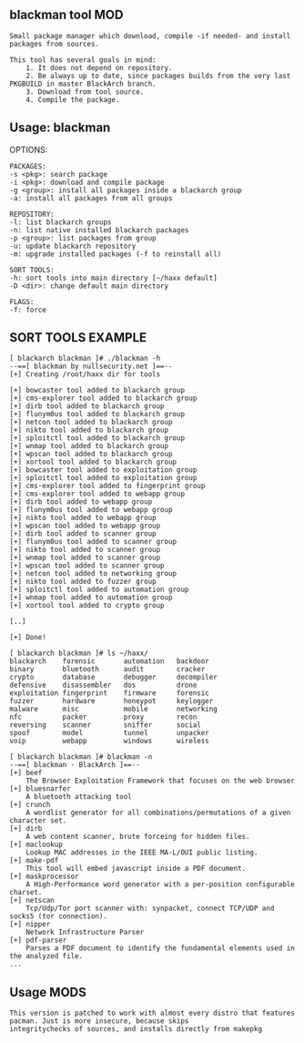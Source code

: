blackman tool MOD
-----------------
    Small package manager which download, compile -if needed- and install packages from sources.

    This tool has several goals in mind:
        1. It does not depend on repository.
        2. Be always up to date, since packages builds from the very last PKGBUILD in master BlackArch branch.
        3. Download from tool source.
        4. Compile the package.

Usage: blackman
---------------

OPTIONS:

    PACKAGES:
    -s <pkg>: search package
    -i <pkg>: download and compile package
    -g <group>: install all packages inside a blackarch group
    -a: install all packages from all groups

    REPOSITORY:
    -l: list blackarch groups
    -n: list native installed blackarch packages
    -p <group>: list packages from group
    -u: update blackarch repository
    -m: upgrade installed packages (-f to reinstall all)

    SORT TOOLS:
    -h: sort tools into main directory [~/haxx default]
    -D <dir>: change default main directory

    FLAGS:
    -f: force

SORT TOOLS EXAMPLE
-----------------

    [ blackarch blackman ]# ./blackman -h
    --==[ blackman by nullsecurity.net ]==--
    [+] Creating /root/haxx dir for tools

    [+] bowcaster tool added to blackarch group
    [+] cms-explorer tool added to blackarch group
    [+] dirb tool added to blackarch group
    [+] flunym0us tool added to blackarch group
    [+] netcon tool added to blackarch group
    [+] nikto tool added to blackarch group
    [+] sploitctl tool added to blackarch group
    [+] wnmap tool added to blackarch group
    [+] wpscan tool added to blackarch group
    [+] xortool tool added to blackarch group
    [+] bowcaster tool added to exploitation group
    [+] sploitctl tool added to exploitation group
    [+] cms-explorer tool added to fingerprint group
    [+] cms-explorer tool added to webapp group
    [+] dirb tool added to webapp group
    [+] flunym0us tool added to webapp group
    [+] nikto tool added to webapp group
    [+] wpscan tool added to webapp group
    [+] dirb tool added to scanner group
    [+] flunym0us tool added to scanner group
    [+] nikto tool added to scanner group
    [+] wnmap tool added to scanner group
    [+] wpscan tool added to scanner group
    [+] netcon tool added to networking group
    [+] nikto tool added to fuzzer group
    [+] sploitctl tool added to automation group
    [+] wnmap tool added to automation group
    [+] xortool tool added to crypto group

    [..]

    [+] Done!

    [ blackarch blackman ]# ls ~/haxx/
    blackarch    forensic       automation   backdoor
    binary       bluetooth      audit        cracker
    crypto       database       debugger     decompiler
    defensive    disassembler   dos          drone
    exploitation fingerprint    firmware     forensic
    fuzzer       hardware       honeypot     keylogger
    malware      misc           mobile       networking
    nfc          packer         proxy        recon
    reversing    scanner        sniffer      social
    spoof        model          tunnel       unpacker
    voip         webapp         windows      wireless
    
    [ blackarch blackman ]# blackman -n
    --==[ blackman - BlackArch ]==--
    [+] beef
        The Browser Exploitation Framework that focuses on the web browser
    [+] bluesnarfer
        A bluetooth attacking tool
    [+] crunch
        A wordlist generator for all combinations/permutations of a given character set.
    [+] dirb
        A web content scanner, brute forceing for hidden files.
    [+] maclookup
        Lookup MAC addresses in the IEEE MA-L/OUI public listing.
    [+] make-pdf
        This tool will embed javascript inside a PDF document.
    [+] maskprocessor
        A High-Performance word generator with a per-position configurable charset.
    [+] netscan
        Tcp/Udp/Tor port scanner with: synpacket, connect TCP/UDP and socks5 (tor connection).
    [+] nipper
        Network Infrastructure Parser
    [+] pdf-parser
        Parses a PDF document to identify the fundamental elements used in the analyzed file.
    ...
    
Usage MODS
----------
    This version is patched to work with almost every distro that features pacman. Just is more insecure, because skips
    integritychecks of sources, and installs directly from makepkg
